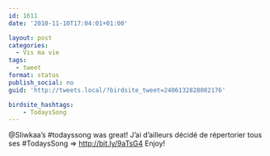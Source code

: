 ```yaml
---
id: 1611
date: '2010-11-10T17:04:01+01:00'

layout: post
categories:
  - Vis ma vie
tags:
  - tweet
format: status
publish_social: no
guid: 'http://tweets.local/?birdsite_tweet=2406132828082176'

birdsite_hashtags:
    - TodaysSong
---
```


@Sliwkaa’s #todayssong was great! J’ai d’ailleurs décidé de répertorier tous ses #TodaysSong =&gt; http://bit.ly/9aTsG4 Enjoy!